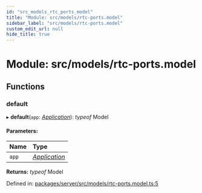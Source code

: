 ```yaml
---
id: "src_models_rtc_ports_model"
title: "Module: src/models/rtc-ports.model"
sidebar_label: "src/models/rtc-ports.model"
custom_edit_url: null
hide_title: true
---
```


# Module: src/models/rtc-ports.model

## Functions

### default

▸ **default**(`app`: [*Application*](src_declarations.md#application)): *typeof* Model

#### Parameters:

Name | Type |
:------ | :------ |
`app` | [*Application*](src_declarations.md#application) |

**Returns:** *typeof* Model

Defined in: [packages/server/src/models/rtc-ports.model.ts:5](https://github.com/xr3ngine/xr3ngine/blob/7650c2bea/packages/server/src/models/rtc-ports.model.ts#L5)
